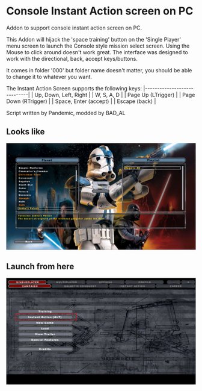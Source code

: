 # Console Instant Action screen on PC
Addon to support console instant action screen on PC.

This Addon will hijack the 'space training' button on the 'Single Player' menu screen to launch the Console style mission select screen.
Using the Mouse to click around doesn't work great. The interface was designed to work with the directional, back, accept keys/buttons.

It comes in folder '000' but folder name doesn't matter, you should be able to change it to whatever you want.

The Instant Action Screen supports the following keys:
|-----------------------------|
|    Up, Down, Left, Right    |
|    W,  S,    A,    D        |
|    Page Up (LTrigger)       |
|    Page Down (RTrigger)     |
|    Space, Enter (accept)    |
|    Escape (back)            |

Script written by Pandemic, modded by BAD_AL

## Looks like
![](Screenshots/InstantActionScreen.png)

## Launch from here
![](Screenshots/SinglePlayerMenu.png)

